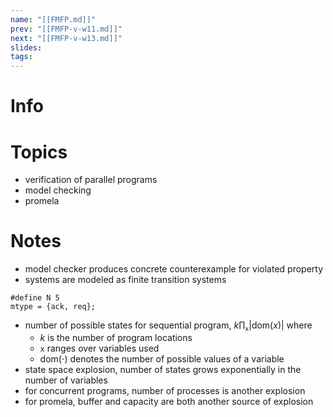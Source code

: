 ```yaml
---
name: "[[FMFP.md]]"
prev: "[[FMFP-v-w11.md]]"
next: "[[FMFP-v-w13.md]]"
slides: 
tags: 
---
```



# Info


# Topics
- verification of parallel programs
- model checking
- promela

# Notes
- model checker produces concrete counterexample for violated property
- systems are modeled as finite transition systems
```spin
#define N 5
mtype = {ack, req};
```

- number of possible states for sequential program, $k \prod_{\texttt{x}} |\mathrm{dom}(x)|$ where
	- $k$ is the number of program locations
	- $\texttt{x}$ ranges over variables used
	- $\mathrm{dom(\cdot)}$ denotes the number of possible values of a variable
- state space explosion, number of states grows exponentially in the number of variables
- for concurrent programs, number of processes is another explosion
- for promela, buffer and capacity are both another source of explosion